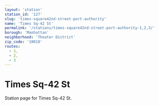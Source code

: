 ```yaml
---
layout: 'station'
station_id: '127'
slug: 'times-square42nd-street-port-authority'
name: 'Times Sq-42 St'
permalink: '/stations/times-square42nd-street-port-authority-1,2,3/'
borough: 'Manhattan'
neighborhood: 'Theater District'
zip_code: '10018'
routes:
  - 1,
  - 2,
  - 3
---
```

# Times Sq-42 St

Station page for Times Sq-42 St.
